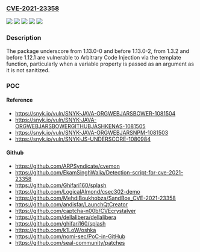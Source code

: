 ### [CVE-2021-23358](https://cve.mitre.org/cgi-bin/cvename.cgi?name=CVE-2021-23358)
![](https://img.shields.io/static/v1?label=Product&message=underscore&color=blue)
![](https://img.shields.io/static/v1?label=Version&message=1.13.0-0%20&color=brightgreen)
![](https://img.shields.io/static/v1?label=Version&message=1.3.2%20&color=brightgreen)
![](https://img.shields.io/static/v1?label=Version&message=unspecified%20&color=brightgreen)
![](https://img.shields.io/static/v1?label=Vulnerability&message=Arbitrary%20Code%20Injection&color=brightgreen)

### Description

The package underscore from 1.13.0-0 and before 1.13.0-2, from 1.3.2 and before 1.12.1 are vulnerable to Arbitrary Code Injection via the template function, particularly when a variable property is passed as an argument as it is not sanitized.

### POC

#### Reference
- https://snyk.io/vuln/SNYK-JAVA-ORGWEBJARSBOWER-1081504
- https://snyk.io/vuln/SNYK-JAVA-ORGWEBJARSBOWERGITHUBJASHKENAS-1081505
- https://snyk.io/vuln/SNYK-JAVA-ORGWEBJARSNPM-1081503
- https://snyk.io/vuln/SNYK-JS-UNDERSCORE-1080984

#### Github
- https://github.com/ARPSyndicate/cvemon
- https://github.com/EkamSinghWalia/Detection-script-for-cve-2021-23358
- https://github.com/Ghifari160/splash
- https://github.com/LogicalAlmond/csec302-demo
- https://github.com/MehdiBoukhobza/SandBox_CVE-2021-23358
- https://github.com/andisfar/LaunchQtCreator
- https://github.com/captcha-n00b/CVEcrystalyer
- https://github.com/dellalibera/dellalibera
- https://github.com/ghifari160/splash
- https://github.com/k1LoW/oshka
- https://github.com/nomi-sec/PoC-in-GitHub
- https://github.com/seal-community/patches

